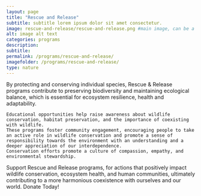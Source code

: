 ```yaml
---
layout: page
title: "Rescue and Release"
subtitle: subtitle lorem ipsum dolor sit amet consectetur.
image: rescue-and-release/rescue-and-release.png #main image, can be a link or a file in assets/img/portfolio
alt: image alt text
categories: programs
description:
subtitle:
permalink: /programs/rescue-and-release/
imagefolder: /programs/rescue-and-release/
type: nature
---
```



By protecting and conserving individual species, Rescue & Release programs contribute to preserving biodiversity and maintaining ecological balance, which is essential for ecosystem resilience, health and adaptability.

    Educational opportunities help raise awareness about wildlife conservation, habitat preservation, and the importance of coexisting with wildlife.
    These programs foster community engagement, encouraging people to take an active role in wildlife conservation and promote a sense of responsibility towards the environment with an understanding and a deeper appreciation of our interdependence.
    Conservation efforts promote a culture of compassion, empathy, and environmental stewardship.

Support Rescue and Release programs, for actions that positively impact wildlife conservation, ecosystem health, and human communities, ultimately contributing to a more harmonious coexistence with ourselves and our world. Donate Today!